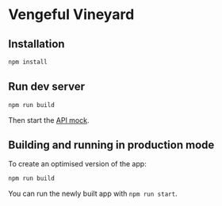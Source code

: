 # Vengeful Vineyard

## Installation

```bash
npm install
```

## Run dev server

```bash
npm run build
```

Then start the [API mock](api_mock).

## Building and running in production mode

To create an optimised version of the app:

```bash
npm run build
```

You can run the newly built app with `npm run start`.

